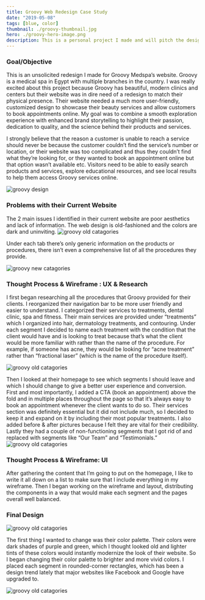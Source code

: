 ```yaml
---
title: Groovy Web Redesign Case Study
date: "2019-05-08"
tags: [blue, color]
thumbnail: ./groovy-thumbnail.jpg
hero: ./groovy-hero-image.png
description: This is a personal project I made and will pitch the design to Groovy Medspa. Groovy is a medical spa in Egypt with multiple branches in the country. They have beautiful, modern clinics and centers but their website was in dire need of a redesign to match their physical presence. Their website needed a much more user-friendly, customized design to showcase their beauty services and allow customers to book appointments online. My goal was to combine a smooth exploration experience with enhanced brand storytelling to highlight their passion, dedication to quality, and the science behind their products and services.
---
```


### Goal/Objective

This is an unsolicited redesign I made for Groovy Medspa’s website. Groovy is a medical spa in Egypt with multiple branches in the country. I was really excited about this project because Groovy has beautiful, modern clinics and centers but their website was in dire need of a redesign to match their physical presence. Their website needed a much more user-friendly, customized design to showcase their beauty services and allow customers to book appointments online. My goal was to combine a smooth exploration experience with enhanced brand storytelling to highlight their passion, dedication to quality, and the science behind their products and services.

I strongly believe that the reason a customer is unable to reach a service should never be because the customer couldn’t find the service’s number or location, or their website was too complicated and thus they couldn’t find what they’re looking for, or they wanted to book an appointment online but that option wasn’t available etc. Visitors need to be able to easily search products and services, explore educational resources, and see local results to help them access Groovy services online.

![groovy design](./groovy-current1.jpg)

### Problems with their Current Website

The 2 main issues I identified in their current website are poor aesthetics and lack of information. The web design is old-fashioned and the colors are dark and uninviting.
![groovy old catagories](./groovy-old-cata.png)

Under each tab there’s only generic information on the products or procedures, there isn’t even a comprehensive list of all the procedures they provide.

![groovy new catagories](./groovy-new-cata.png)

### Thought Process & Wireframe : UX & Research

I first began researching all the procedures that Groovy provided for their clients. I reorganized their navigation bar to be more user friendly and easier to understand. I categorized their services to treatments, dental clinic, spa and fitness. Their main services are provided under “treatments” which I organized into hair, dermatology treatments, and contouring. Under each segment I decided to name each treatment with the condition that the client would have and is looking to treat because that’s what the client would be more familiar with rather than the name of the procedure. For example, if someone has acne, they would be looking for “acne treatment” rather than “fractional laser” (which is the name of the procedure itself).

![groovy old catagories](./groovy-wireframe1.jpg)

Then I looked at their homepage to see which segments I should leave and which I should change to give a better user experience and conversion. First and most importantly, I added a CTA (book an appointment) above the fold and in multiple places throughout the page so that it’s always easy to book an appointment whenever the client wants to do so. Their services section was definitely essential but it did not include much, so I decided to keep it and expand on it by including their most popular treatments. I also added before & after pictures because I felt they are vital for their credibility. Lastly they had a couple of non-functioning segments that I got rid of and replaced with segments like “Our Team” and “Testimonials.”
![groovy old catagories](./groovy-design1.jpg)

### Thought Process & Wireframe: UI

After gathering the content that I’m going to put on the homepage, I like to write it all down on a list to make sure that I include everything in my wireframe. Then I began working on the wireframe and layout, distributing the components in a way that would make each segment and the pages overall well balanced.

### Final Design

![groovy old catagories](./groovy-before-after1.jpg)

The first thing I wanted to change was their color palette. Their colors were dark shades of purple and green, which I thought looked old and lighter tints of these colors would instantly modernize the look of their website. So I began changing their color palette to brighter and more vivid colors. I placed each segment in rounded-corner rectangles, which has been a design trend lately that major websites like Facebook and Google have upgraded to.

![groovy old catagories](./groovy-colors1.jpg)
